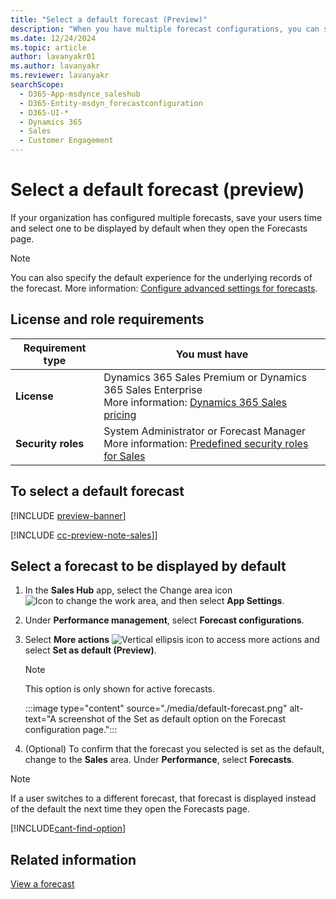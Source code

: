 ```yaml
---
title: "Select a default forecast (Preview)"
description: "When you have multiple forecast configurations, you can select the most used forecast configuration as the default."
ms.date: 12/24/2024
ms.topic: article
author: lavanyakr01
ms.author: lavanyakr
ms.reviewer: lavanyakr
searchScope: 
  - D365-App-msdynce_saleshub
  - D365-Entity-msdyn_forecastconfiguration
  - D365-UI-*
  - Dynamics 365
  - Sales
  - Customer Engagement
---
```

# Select a default forecast (preview)

If your organization has configured multiple forecasts, save your users time and select one to be displayed by default when they open the Forecasts page.

> [!NOTE]
> You can also specify the default experience for the underlying records of the forecast. More information: [Configure advanced settings for forecasts](forecast-configure-advanced-settings.md).

## License and role requirements
| Requirement type | You must have |
|-----------------------|---------|
| **License** | Dynamics 365 Sales Premium or Dynamics 365 Sales Enterprise<br>More information: [Dynamics 365 Sales pricing](https://dynamics.microsoft.com/sales/pricing/) |
| **Security roles** | System Administrator or Forecast Manager<br>More information: [Predefined security roles for Sales](security-roles-for-sales.md)|


## To select a default forecast

[!INCLUDE [preview-banner](~/../shared-content/shared/preview-includes/preview-banner-section.md)]

[!INCLUDE [cc-preview-note-sales](../includes/cc-preview-note-sales.md)]]

## Select a forecast to be displayed by default
  
1. In the **Sales Hub** app, select the Change area icon ![Icon to change the work area](./media/change-area-icon.png "Icon to change the work area"), and then select **App Settings**.
1. Under **Performance management**, select **Forecast configurations**.
1. Select **More actions** ![Vertical ellipsis icon to access more actions](./media/more-vertical-solid-icon.png "Vertical ellipsis icon to access more actions") and select **Set as default (Preview)**.

    >[!NOTE]
    >This option is only shown for active forecasts.

    :::image type="content" source="./media/default-forecast.png" alt-text="A screenshot of the Set as default option on the Forecast configuration page.":::

1. (Optional) To confirm that the forecast you selected is set as the default, change to the **Sales** area. Under **Performance**, select **Forecasts**.

>[!NOTE]
>If a user switches to a different forecast, that forecast is displayed instead of the default the next time they open the Forecasts page.

[!INCLUDE[cant-find-option](../includes/cant-find-option.md)]

## Related information

[View a forecast](view-forecasts.md)
